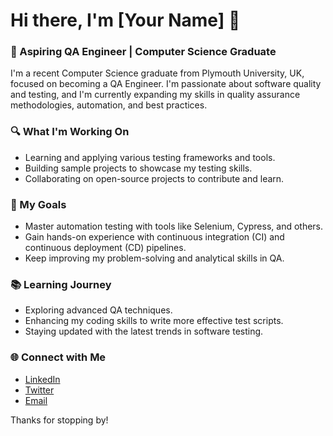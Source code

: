 # Hi there, I'm [Your Name] 👋

### 🌟 Aspiring QA Engineer | Computer Science Graduate

I'm a recent Computer Science graduate from Plymouth University, UK, focused on becoming a QA Engineer. I'm passionate about software quality and testing, and I'm currently expanding my skills in quality assurance methodologies, automation, and best practices.

### 🔍 What I'm Working On
- Learning and applying various testing frameworks and tools.
- Building sample projects to showcase my testing skills.
- Collaborating on open-source projects to contribute and learn.

### 🚀 My Goals
- Master automation testing with tools like Selenium, Cypress, and others.
- Gain hands-on experience with continuous integration (CI) and continuous deployment (CD) pipelines.
- Keep improving my problem-solving and analytical skills in QA.

### 📚 Learning Journey
- Exploring advanced QA techniques.
- Enhancing my coding skills to write more effective test scripts.
- Staying updated with the latest trends in software testing.

### 🌐 Connect with Me
- [LinkedIn](https://www.linkedin.com/in/your-linkedin-profile)
- [Twitter](https://twitter.com/your-twitter-handle)
- [Email](mailto:your-email@example.com)

Thanks for stopping by!
